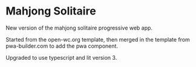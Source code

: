 # Mahjong Solitaire

New version of the mahjong solitaire progressive web app.

Started from the open-wc.org template, then merged in the
template from pwa-builder.com to add the pwa component.

Upgraded to use typescript and lit version 3.
